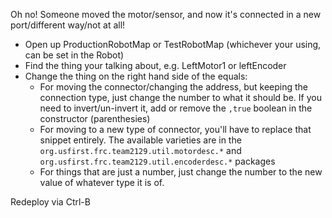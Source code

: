 Oh no! Someone moved the motor/sensor, and now it's connected in a new port/different way/not at all!

 * Open up ProductionRobotMap or TestRobotMap (whichever your using, can be set in the Robot)
 * Find the thing your talking about, e.g. LeftMotor1 or leftEncoder
 * Change the thing on the right hand side of the equals:
   * For moving the connector/changing the address, but keeping the connection type, just change the number to what it should be. If you need to invert/un-invert it, add or remove the `,true` boolean in the constructor (parenthesies)
   * For moving to a new type of connector, you'll have to replace that snippet entirely. The available varieties are in the `org.usfirst.frc.team2129.util.motordesc.*` and `org.usfirst.frc.team2129.util.encoderdesc.*` packages
   * For things that are just a number, just change the number to the new value of whatever type it is of.

Redeploy via Ctrl-B
